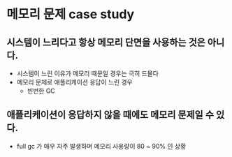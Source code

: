 # 메모리 문제 case study

## 시스템이 느리다고 항상 메모리 단면을 사용하는 것은 아니다.
- 시스템이 느린 이유가 메모리 때문일 경우는 극히 드물다
- 메모리 문제로 애플리케이션 응답이 느린 경우
  - 빈번한 GC

## 애플리케이션이 응답하지 않을 때에도 메모리 문제일 수 있다.
- full gc 가 매우 자주 발생하며 메모리 사용량이 80 ~ 90% 인 상황